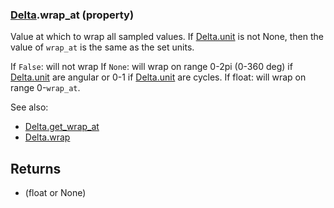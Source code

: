 ### [Delta](Delta.md).wrap_at (property)




Value at which to wrap all sampled values.  If [Delta.unit](Delta.unit.md) is not None,
then the value of `wrap_at` is the same as the set units.

If `False`: will not wrap
If `None`: will wrap on range 0-2pi (0-360 deg) if [Delta.unit](Delta.unit.md) are angular
    or 0-1 if [Delta.unit](Delta.unit.md) are cycles.
If float: will wrap on range 0-`wrap_at`.

See also:

* [Delta.get_wrap_at](Delta.get_wrap_at.md)
* [Delta.wrap](Delta.wrap.md)

Returns
---------
* (float or None)

